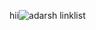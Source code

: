 hii![adarsh linklist](https://user-images.githubusercontent.com/99128631/172160747-c5706ab4-d468-4f77-a678-abf3e6b46579.jpg)
